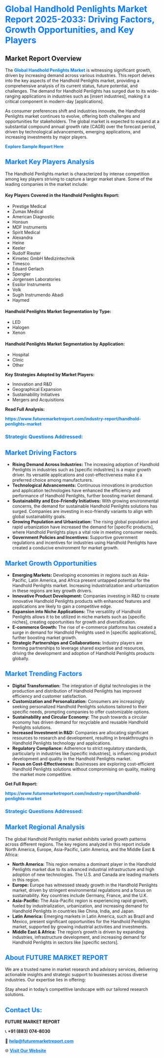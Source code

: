 <h1 style="color: #007BFF;">Global Handhold Penlights Market Report 2025-2033: Driving Factors, Growth Opportunities, and Key Players</h1>

<section id="overview">
<h2>Market Report Overview</h2>
<p>The <a href="https://www.futuremarketreport.com/industry-report/handhold-penlights-market" style="color: #007BFF; text-decoration: none;"><strong>Global Handhold Penlights Market</strong></a> is witnessing significant growth, driven by increasing demand across various industries. This report delves into the key aspects of the Handhold Penlights market, providing a comprehensive analysis of its current status, future potential, and challenges. The demand for Handhold Penlights has surged due to its wide-ranging applications in industries such as [insert industries], making it a critical component in modern-day [applications].</p>
<p>As consumer preferences shift and industries innovate, the Handhold Penlights market continues to evolve, offering both challenges and opportunities for stakeholders. The global market is expected to expand at a substantial compound annual growth rate (CAGR) over the forecast period, driven by technological advancements, emerging applications, and increasing investments by major players.</p>
</section>

<section id="overview">
<p><a href="https://www.futuremarketreport.com/request-sample/reportId=78623" style="color: #007BFF; text-decoration: none;"><strong>Explore Sample Report Here</strong></a></p>
</section>

<section id="key-players">
<h2 style="color: #007BFF;">Market Key Players Analysis</h2>
<p>The Handhold Penlights market is characterized by intense competition among key players striving to capture a larger market share. Some of the leading companies in the market include:</p>
<h4>Key Players Covered in the Handhold Penlights Report:</h4>
<ul><li>Prestige Medical</li><li>Zumax Medical</li><li>American Diagnostic</li><li>Honsun</li><li>MDF Instruments</li><li>Spirit Medical</li><li>Alexandra</li><li>Heine</li><li>Keeler</li><li>Rudolf Riester</li><li>Kimetec GmbH Medizintechnik</li><li>Timesco</li><li>Eduard Gerlach</li><li>Spengler</li><li>Jorgensen Laboratories</li><li>Essilor Instruments</li><li>Volk</li><li>Sugih Instrumendo Abadi</li><li>Haymed</li></ul>
<h4>Handhold Penlights Market Segmentation by Type:</h4>
<ul><li>LED</li><li>Halogen</li><li>Xenon</li></ul>

<h4>Handhold Penlights Market Segmentation by Application:</h4>
<ul><li>Hospital</li><li>Clinic</li><li>Other</li></ul>
<p><strong>Key Strategies Adopted by Market Players:</strong></p>
<ul>
<li>Innovation and R&D</li>
<li>Geographical Expansion</li>
<li>Sustainability Initiatives</li>
<li>Mergers and Acquisitions</li>
</ul>
</section>

<section>
<p><strong>Read Full Analysis: </strong></p><a href="https://www.futuremarketreport.com/industry-report/handhold-penlights-market" style="color: #007BFF; text-decoration: none;"><strong>https://www.futuremarketreport.com/industry-report/handhold-penlights-market</strong></a>
<h3 style="color: #007BFF;">Strategic Questions Addressed:</h3>
</section>

<section id="driving-factors">
<h2 style="color: #007BFF;">Market Driving Factors</h2>
<ul>
<li><strong>Rising Demand Across Industries:</strong> The increasing adoption of Handhold Penlights in industries such as [specific industries] is a major growth driver. Its versatile applications and cost-effectiveness make it a preferred choice among manufacturers.</li>
<li><strong>Technological Advancements:</strong> Continuous innovations in production and application technologies have enhanced the efficiency and performance of Handhold Penlights, further boosting market demand.</li>
<li><strong>Sustainability and Eco-Friendly Initiatives:</strong> With growing environmental concerns, the demand for sustainable Handhold Penlights solutions has surged. Companies are investing in eco-friendly variants to align with global sustainability goals.</li>
<li><strong>Growing Population and Urbanization:</strong> The rising global population and rapid urbanization have increased the demand for [specific products], where Handhold Penlights plays a vital role in meeting consumer needs.</li>
<li><strong>Government Policies and Incentives:</strong> Supportive government regulations and incentives for industries using Handhold Penlights have created a conducive environment for market growth.</li>
</ul>
</section>

<section id="growth-opportunities">
<h2 style="color: #007BFF;">Market Growth Opportunities</h2>
<ul>
<li><strong>Emerging Markets:</strong> Developing economies in regions such as Asia-Pacific, Latin America, and Africa present untapped potential for the Handhold Penlights market. Increasing industrialization and urbanization in these regions are key growth drivers.</li>
<li><strong>Innovative Product Development:</strong> Companies investing in R&D to create innovative Handhold Penlights products with enhanced features and applications are likely to gain a competitive edge.</li>
<li><strong>Expansion into Niche Applications:</strong> The versatility of Handhold Penlights allows it to be utilized in niche markets such as [specific niches], creating opportunities for growth and diversification.</li>
<li><strong>E-commerce Growth:</strong> The rise of e-commerce platforms has created a surge in demand for Handhold Penlights used in [specific applications], further boosting market growth.</li>
<li><strong>Strategic Partnerships and Collaborations:</strong> Industry players are forming partnerships to leverage shared expertise and resources, driving the development and adoption of Handhold Penlights products globally.</li>
</ul>
</section>

<section id="trending-factors">
<h2 style="color: #007BFF;">Market Trending Factors</h2>
<ul>
<li><strong>Digital Transformation:</strong> The integration of digital technologies in the production and distribution of Handhold Penlights has improved efficiency and customer satisfaction.</li>
<li><strong>Customization and Personalization:</strong> Consumers are increasingly seeking personalized Handhold Penlights solutions tailored to their specific needs, prompting companies to offer customizable options.</li>
<li><strong>Sustainability and Circular Economy:</strong> The push towards a circular economy has driven demand for recyclable and reusable Handhold Penlights solutions.</li>
<li><strong>Increased Investment in R&D:</strong> Companies are allocating significant resources to research and development, resulting in breakthroughs in Handhold Penlights technology and applications.</li>
<li><strong>Regulatory Compliance:</strong> Adherence to strict regulatory standards, particularly in industries like [specific industries], is influencing product development and quality in the Handhold Penlights market.</li>
<li><strong>Focus on Cost-Effectiveness:</strong> Businesses are exploring cost-efficient Handhold Penlights solutions without compromising on quality, making the market more competitive.</li>
</ul>
</section>

<section>
<p><strong>Get Full Report: </strong></p><a href="https://www.futuremarketreport.com/industry-report/handhold-penlights-market" style="color: #007BFF; text-decoration: none;"><strong>https://www.futuremarketreport.com/industry-report/handhold-penlights-market</strong></a>
<h3 style="color: #007BFF;">Strategic Questions Addressed:</h3>
</section>


<section id="regional-analysis">
<h2 style="color: #007BFF;">Market Regional Analysis</h2>
<p>The global Handhold Penlights market exhibits varied growth patterns across different regions. The key regions analyzed in this report include North America, Europe, Asia-Pacific, Latin America, and the Middle East & Africa:</p>
<ul>
<li><strong>North America:</strong> This region remains a dominant player in the Handhold Penlights market due to its advanced industrial infrastructure and high adoption of new technologies. The U.S. and Canada are leading markets in this region.</li>
<li><strong>Europe:</strong> Europe has witnessed steady growth in the Handhold Penlights market, driven by stringent environmental regulations and a focus on sustainability. Key countries include Germany, France, and the U.K.</li>
<li><strong>Asia-Pacific:</strong> The Asia-Pacific region is experiencing rapid growth, fueled by industrialization, urbanization, and increasing demand for Handhold Penlights in countries like China, India, and Japan.</li>
<li><strong>Latin America:</strong> Emerging markets in Latin America, such as Brazil and Mexico, present significant opportunities for the Handhold Penlights market, supported by growing industrial activities and investments.</li>
<li><strong>Middle East & Africa:</strong> The region’s growth is driven by expanding industries, infrastructure development, and increasing demand for Handhold Penlights in sectors like [specific sectors].</li>
</ul>
</section>

<footer>
<h2 style="color: #007BFF;">About FUTURE MARKET REPORT</h2>
<p>We are a trusted name in market research and advisory services, delivering actionable insights and strategic support to businesses across diverse industries. Our expertise lies in offering:</p>

<p>Stay ahead in today’s competitive landscape with our tailored research solutions.</p>

<h2 style="color: #007BFF;">Contact Us:</h2>
<p><strong>FUTURE MARKET REPORT</strong></p>
<p>📞 <strong>+91 (883) 074-8030</strong></p>
<p>📧 <strong><a href="mailto:help@futuremarketreport.com" style="color: #007BFF;">help@futuremarketreport.com</a></strong></p>
<p>🌐 <strong><a href="https://www.futuremarketreport.com/" style="color: #007BFF;">Visit Our Website</a></strong></p>
</footer>